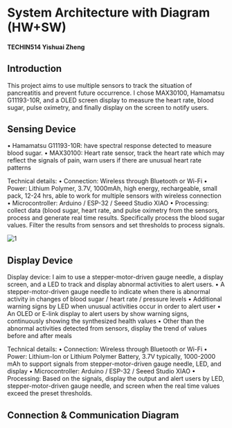 # System Architecture with Diagram (HW+SW)

#### TECHIN514 Yishuai Zheng

## Introduction
This project aims to use multiple sensors to track the situation of pancreatitis and prevent future occurrence. I chose MAX30100, Hamamatsu G11193-10R, and a OLED screen display to measure the heart rate, blood sugar, pulse oximetry, and finally display on the screen to notify users.

## Sensing Device
• Hamamatsu G11193-10R: have spectral response detected to measure blood sugar. 
•   MAX30100: Heart rate sensor, track the heart rate which may reflect the signals of pain, warn users if there are unusual heart rate patterns

Technical details:
•   Connection: Wireless through Bluetooth or Wi-Fi
•  Power: Lithium Polymer, 3.7V, 1000mAh, high energy, rechargeable, small pack, 12-24 hrs, able to work for multiple sensors with wireless connection
•   Microcontroller: Arduino / ESP-32 / Seeed Studio XIAO
•   Processing: collect data (blood sugar, heart rate, and pulse oximetry from the sensors, process and generate real time results. Specifically process the blood sugar values. Filter the results from sensors and set thresholds to process signals.

![1](assets/IMG_9128)


## Display Device
Display device: I aim to use a stepper-motor-driven gauge needle, a display screen, and a LED to track and display abnormal activities to alert users.
•   A stepper-motor-driven gauge needle to indicate when there is abnormal activity in changes of blood sugar / heart rate / pressure levels
•   Additional warning signs by LED when unusual activities occur in order to alert user
•   An OLED or E-link display to alert users by show warning signs, continuously showing the synthesized health values
•   Other than the abnormal activities detected from sensors, display the trend of values before and after meals
 
Technical details:
•   Connection: Wireless through Bluetooth or Wi-Fi
•  Power: Lithium-Ion or Lithium Polymer Battery, 3.7V typically, 1000-2000 mAh to support signals from stepper-motor-driven gauge needle, LED, and display
•   Microcontroller: Arduino / ESP-32 / Seeed Studio XIAO
•   Processing: Based on the signals, display the output and alert users by LED, stepper-motor-driven gauge needle, and screen when the real time values exceed the preset thresholds.



## Connection & Communication Diagram


